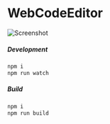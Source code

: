 WebCodeEditor
=======

![Screenshot](https://raw.githubusercontent.com/uxter/web-code-editor/master/Screenshot.png)

##### Development    
``` sh
npm i
npm run watch
```
##### Build    
``` sh
npm i
npm run build
```
